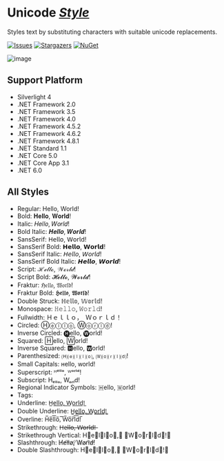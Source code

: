 # Unicode [_Style_](https://www.nuget.org/packages/UnicodeStyle "Nuget")
Styles text by substituting characters with suitable unicode replacements.

[![Issues](https://img.shields.io/github/issues/wherewhere/Unicode-Style.svg?label=Issues&style=flat-square)](https://github.com/wherewhere/Unicode-Style/issues "Issues")
[![Stargazers](https://img.shields.io/github/stars/wherewhere/Unicode-Style.svg?label=Stars&style=flat-square)](https://github.com/wherewhere/Unicode-Style/stargazers "Stargazers")
[![NuGet](https://img.shields.io/nuget/dt/UnicodeStyle.svg?logo=NuGet&style=flat-square)](https://www.nuget.org/packages/UnicodeStyle "NuGet")

![image](https://user-images.githubusercontent.com/27689196/172851193-c6b70b3e-613d-4bbb-a706-37a51f4296bb.png)

## Support Platform
- Silverlight 4
- .NET Framework 2.0
- .NET Framework 3.5
- .NET Framework 4.0
- .NET Framework 4.5.2
- .NET Framework 4.6.2
- .NET Framework 4.8.1
- .NET Standard 1.1
- .NET Core 5.0
- .NET Core App 3.1
- .NET 6.0

## All Styles
- Regular: Hello, World!
- Bold: 𝐇𝐞𝐥𝐥𝐨, 𝐖𝐨𝐫𝐥𝐝!
- Italic: 𝐻𝑒𝑙𝑙𝑜, 𝑊𝑜𝑟𝑙𝑑!
- Bold Italic: 𝑯𝒆𝒍𝒍𝒐, 𝑾𝒐𝒓𝒍𝒅!
- SansSerif: 𝖧𝖾𝗅𝗅𝗈, 𝖶𝗈𝗋𝗅𝖽!
- SansSerif Bold: 𝗛𝗲𝗹𝗹𝗼, 𝗪𝗼𝗿𝗹𝗱!
- SansSerif Italic: 𝘏𝘦𝘭𝘭𝘰, 𝘞𝘰𝘳𝘭𝘥!
- SansSerif Bold Italic: 𝙃𝙚𝙡𝙡𝙤, 𝙒𝙤𝙧𝙡𝙙!
- Script: ℋℯ𝓁𝓁ℴ, 𝒲ℴ𝓇𝓁𝒹!
- Script Bold: 𝓗𝓮𝓵𝓵𝓸, 𝓦𝓸𝓻𝓵𝓭!
- Fraktur: ℌ𝔢𝔩𝔩𝔬, 𝔚𝔬𝔯𝔩𝔡!
- Fraktur Bold: 𝕳𝖊𝖑𝖑𝖔, 𝖂𝖔𝖗𝖑𝖉!
- Double Struck: ℍ𝕖𝕝𝕝𝕠, 𝕎𝕠𝕣𝕝𝕕!
- Monospace: 𝙷𝚎𝚕𝚕𝚘, 𝚆𝚘𝚛𝚕𝚍!
- Fullwidth: Ｈｅｌｌｏ，　Ｗｏｒｌｄ！
- Circled: Ⓗⓔⓛⓛⓞ, Ⓦⓞⓡⓛⓓ!
- Inverse Circled: 🅗ello, 🅦orld!
- Squared: 🄷ello, 🅆orld!
- Inverse Squared: 🅷ello, 🆆orld!
- Parenthesized: 🄗⒠⒧⒧⒪, 🄦⒪⒭⒧⒟!
- Small Capitals: ʜello, ᴡorld!
- Superscript: ᴴᵉˡˡᵒ, ᵂᵒʳˡᵈ!
- Subscript: Hₑₗₗₒ, Wₒᵣₗd!
- Regional Indicator Symbols: 🇭ello, 🇼orld!
- Tags: 󠁈󠁥󠁬󠁬󠁯󠀬󠀠󠁗󠁯󠁲󠁬󠁤󠀡
- Underline: H̲e̲l̲l̲o̲,̲ ̲W̲o̲r̲l̲d̲!̲
- Double Underline: H̳e̳l̳l̳o̳,̳ ̳W̳o̳r̳l̳d̳!̳
- Overline: H̅e̅l̅l̅o̅,̅ ̅W̅o̅r̅l̅d̅!̅
- Strikethrough: H̶e̶l̶l̶o̶,̶ ̶W̶o̶r̶l̶d̶!̶
- Strikethrough Vertical: H⃦e⃦l⃦l⃦o⃦,⃦ ⃦W⃦o⃦r⃦l⃦d⃦!⃦
- Slashthrough: H̸e̸l̸l̸o̸,̸ ̸W̸o̸r̸l̸d̸!̸
- Double Slashthrough: H⃫e⃫l⃫l⃫o⃫,⃫ ⃫W⃫o⃫r⃫l⃫d⃫!⃫
